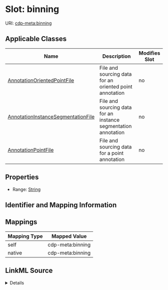 

# Slot: binning

URI: [cdp-meta:binning](metadatabinning)



<!-- no inheritance hierarchy -->





## Applicable Classes

| Name | Description | Modifies Slot |
| --- | --- | --- |
| [AnnotationOrientedPointFile](AnnotationOrientedPointFile.md) | File and sourcing data for an oriented point annotation |  no  |
| [AnnotationInstanceSegmentationFile](AnnotationInstanceSegmentationFile.md) | File and sourcing data for an instance segmentation annotation |  no  |
| [AnnotationPointFile](AnnotationPointFile.md) | File and sourcing data for a point annotation |  no  |







## Properties

* Range: [String](String.md)





## Identifier and Mapping Information








## Mappings

| Mapping Type | Mapped Value |
| ---  | ---  |
| self | cdp-meta:binning |
| native | cdp-meta:binning |




## LinkML Source

<details>
```yaml
name: binning
alias: binning
domain_of:
- AnnotationOrientedPointFile
- AnnotationInstanceSegmentationFile
- AnnotationPointFile
range: string

```
</details>
